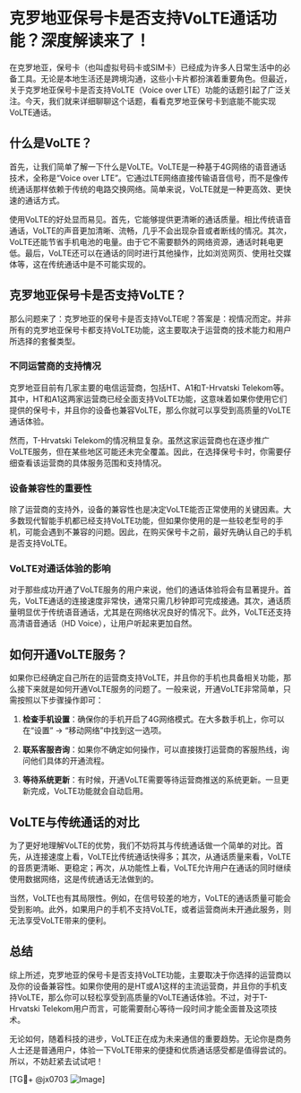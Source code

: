 # 克罗地亚保号卡是否支持VoLTE通话功能？深度解读来了！

在克罗地亚，保号卡（也叫虚拟号码卡或SIM卡）已经成为许多人日常生活中的必备工具。无论是本地生活还是跨境沟通，这些小卡片都扮演着重要角色。但最近，关于克罗地亚保号卡是否支持VoLTE（Voice over LTE）功能的话题引起了广泛关注。今天，我们就来详细聊聊这个话题，看看克罗地亚保号卡到底能不能实现VoLTE通话。

## 什么是VoLTE？

首先，让我们简单了解一下什么是VoLTE。VoLTE是一种基于4G网络的语音通话技术，全称是“Voice over LTE”。它通过LTE网络直接传输语音信号，而不是像传统通话那样依赖于传统的电路交换网络。简单来说，VoLTE就是一种更高效、更快速的通话方式。

使用VoLTE的好处显而易见。首先，它能够提供更清晰的通话质量。相比传统语音通话，VoLTE的声音更加清晰、流畅，几乎不会出现杂音或者断线的情况。其次，VoLTE还能节省手机电池的电量。由于它不需要额外的网络资源，通话时耗电更低。最后，VoLTE还可以在通话的同时进行其他操作，比如浏览网页、使用社交媒体等，这在传统通话中是不可能实现的。

## 克罗地亚保号卡是否支持VoLTE？

那么问题来了：克罗地亚的保号卡是否支持VoLTE呢？答案是：视情况而定。并非所有的克罗地亚保号卡都支持VoLTE功能，这主要取决于运营商的技术能力和用户所选择的套餐类型。

### 不同运营商的支持情况

克罗地亚目前有几家主要的电信运营商，包括HT、A1和T-Hrvatski Telekom等。其中，HT和A1这两家运营商已经全面支持VoLTE功能，这意味着如果你使用它们提供的保号卡，并且你的设备也兼容VoLTE，那么你就可以享受到高质量的VoLTE通话体验。

然而，T-Hrvatski Telekom的情况稍显复杂。虽然这家运营商也在逐步推广VoLTE服务，但在某些地区可能还未完全覆盖。因此，在选择保号卡时，你需要仔细查看该运营商的具体服务范围和支持情况。

### 设备兼容性的重要性

除了运营商的支持外，设备的兼容性也是决定VoLTE能否正常使用的关键因素。大多数现代智能手机都已经支持VoLTE功能，但如果你使用的是一些较老型号的手机，可能会遇到不兼容的问题。因此，在购买保号卡之前，最好先确认自己的手机是否支持VoLTE。

### VoLTE对通话体验的影响

对于那些成功开通了VoLTE服务的用户来说，他们的通话体验将会有显著提升。首先，VoLTE通话的连接速度非常快，通常只需几秒钟即可完成接通。其次，通话质量明显优于传统语音通话，尤其是在网络状况良好的情况下。此外，VoLTE还支持高清语音通话（HD Voice），让用户听起来更加自然。

## 如何开通VoLTE服务？

如果你已经确定自己所在的运营商支持VoLTE，并且你的手机也具备相关功能，那么接下来就是如何开通VoLTE服务的问题了。一般来说，开通VoLTE非常简单，只需按照以下步骤操作即可：

1. **检查手机设置**：确保你的手机开启了4G网络模式。在大多数手机上，你可以在“设置” -> “移动网络”中找到这一选项。
   
2. **联系客服咨询**：如果你不确定如何操作，可以直接拨打运营商的客服热线，询问他们具体的开通流程。

3. **等待系统更新**：有时候，开通VoLTE需要等待运营商推送的系统更新。一旦更新完成，VoLTE功能就会自动启用。

## VoLTE与传统通话的对比

为了更好地理解VoLTE的优势，我们不妨将其与传统通话做一个简单的对比。首先，从连接速度上看，VoLTE比传统通话快得多；其次，从通话质量来看，VoLTE的音质更清晰、更稳定；再次，从功能性上看，VoLTE允许用户在通话的同时继续使用数据网络，这是传统通话无法做到的。

当然，VoLTE也有其局限性。例如，在信号较差的地方，VoLTE的通话质量可能会受到影响。此外，如果用户的手机不支持VoLTE，或者运营商尚未开通此服务，则无法享受VoLTE带来的便利。

## 总结

综上所述，克罗地亚的保号卡是否支持VoLTE功能，主要取决于你选择的运营商以及你的设备兼容性。如果你使用的是HT或A1这样的主流运营商，并且你的手机支持VoLTE，那么你可以轻松享受到高质量的VoLTE通话体验。不过，对于T-Hrvatski Telekom用户而言，可能需要耐心等待一段时间才能全面普及这项技术。

无论如何，随着科技的进步，VoLTE正在成为未来通信的重要趋势。无论你是商务人士还是普通用户，体验一下VoLTE带来的便捷和优质通话感受都是值得尝试的。所以，不妨赶紧去试试吧！

[TG💪+ @jx0703 ![Image](https://github.com/user-attachments/assets/dbca1d08-cadb-493c-b0ec-ad6f7a83f270)]